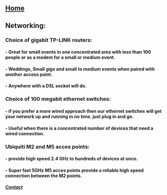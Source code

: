 ## [**Home**](index.md)
## Networking:
### Choice of gigabit TP-LINK routers:
#### - Great for small events in one concentrated area with less than 100 people or as a modem for a small or medium event.
#### - Weddings, Small gigs and small to medium events when paired with another access point.
#### - Anywhere with a DSL socket will do.
### Choice of 100 megabit ethernet switches:
#### - if you prefer a more wired approach then our ethernet switches will get your network up and running in no time. just plug in and go.
#### - Useful when there is a concentrated number of devices that need a wired connection.
### Ubiquiti M2 and M5 acces points:
#### - provide high speed 2.4 GHz to hundreds of devices at once.
#### - Super fast 5GHz M5 acces points provide a reliable high speed connection between the M2 points.

###### [**Contact**](contact.md)
